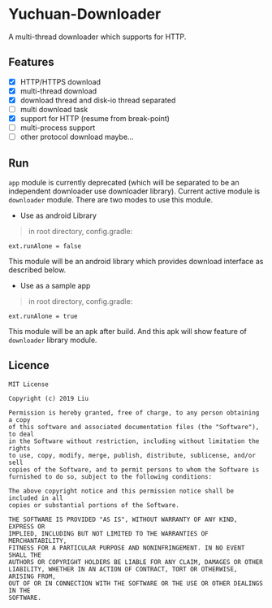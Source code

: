 # Yuchuan-Downloader
A multi-thread downloader which supports for HTTP.

## Features
- [x] HTTP/HTTPS download
- [x] multi-thread download
- [x] download thread and disk-io thread separated
- [ ] multi download task
- [x] support for HTTP (resume from break-point)
- [ ] multi-process support
- [ ] other protocol download maybe...

## Run
`app` module is currently deprecated (which will be separated to be an independent downloader use downloader library).
Current active module is `downloader` module.
There are two modes to use this module.
- Use as android Library
> in root directory, config.gradle:
```
ext.runAlone = false
```
This module will be an android library which provides download interface as described below.

- Use as a sample app
> in root directory, config.gradle:
```
ext.runAlone = true
```
This module will be an apk after build. And this apk will show feature of `downloader` library module.

## Licence
```
MIT License

Copyright (c) 2019 Liu

Permission is hereby granted, free of charge, to any person obtaining a copy
of this software and associated documentation files (the "Software"), to deal
in the Software without restriction, including without limitation the rights
to use, copy, modify, merge, publish, distribute, sublicense, and/or sell
copies of the Software, and to permit persons to whom the Software is
furnished to do so, subject to the following conditions:

The above copyright notice and this permission notice shall be included in all
copies or substantial portions of the Software.

THE SOFTWARE IS PROVIDED "AS IS", WITHOUT WARRANTY OF ANY KIND, EXPRESS OR
IMPLIED, INCLUDING BUT NOT LIMITED TO THE WARRANTIES OF MERCHANTABILITY,
FITNESS FOR A PARTICULAR PURPOSE AND NONINFRINGEMENT. IN NO EVENT SHALL THE
AUTHORS OR COPYRIGHT HOLDERS BE LIABLE FOR ANY CLAIM, DAMAGES OR OTHER
LIABILITY, WHETHER IN AN ACTION OF CONTRACT, TORT OR OTHERWISE, ARISING FROM,
OUT OF OR IN CONNECTION WITH THE SOFTWARE OR THE USE OR OTHER DEALINGS IN THE
SOFTWARE.

```
